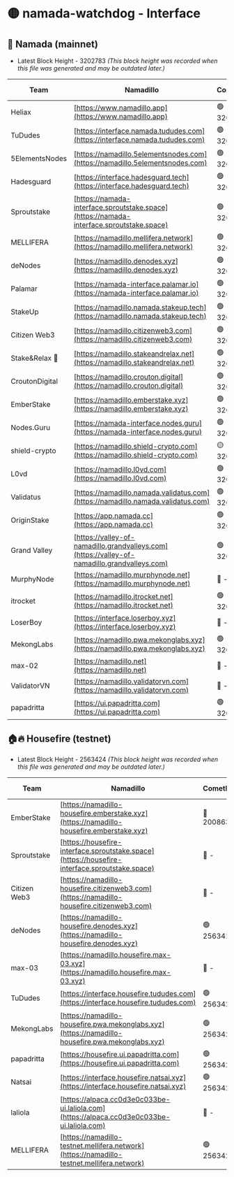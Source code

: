 # 🟡 namada-watchdog - Interface

## 🚀 Namada (mainnet)
- Latest Block Height - 3202783 *(This block height was recorded when this file was generated and may be outdated later.)*

| Team | Namadillo | CometBFT | Indexer | MASP Indexer |
|-|-|-|-|-|
| Heliax | [https://www.namadillo.app](https://www.namadillo.app) | 🟢 3202750 | 🟢 3202750 | 🟢 3202750 |
| TuDudes | [https://interface.namada.tududes.com](https://interface.namada.tududes.com) | 🟢 3202751 | 🟢 3202751 | 🟢 3202751 |
| 5ElementsNodes | [https://namadillo.5elementsnodes.com](https://namadillo.5elementsnodes.com) | 🟢 3202751 | 🟢 3202751 | 🟢 3202751 |
| Hadesguard | [https://interface.hadesguard.tech](https://interface.hadesguard.tech) | 🟢 3202752 | 🟢 3202752 | 🟢 3202752 |
| Sproutstake | [https://namada-interface.sproutstake.space](https://namada-interface.sproutstake.space) | 🟢 3202753 | 🟢 3202752 | 🟢 3202752 |
| MELLIFERA | [https://namadillo.mellifera.network](https://namadillo.mellifera.network) | 🟢 3202759 | 🟢 3202759 | 🟢 3202759 |
| deNodes | [https://namadillo.denodes.xyz](https://namadillo.denodes.xyz) | 🟢 3202760 | 🟢 3202760 | 🟢 3202760 |
| Palamar | [https://namada-interface.palamar.io](https://namada-interface.palamar.io) | 🟢 3202760 | 🟢 3202760 | 🟢 3202761 |
| StakeUp | [https://namadillo.namada.stakeup.tech](https://namadillo.namada.stakeup.tech) | 🟢 3202761 | 🟢 3202761 | 🟢 3202761 |
| Citizen Web3 | [https://namadillo.citizenweb3.com](https://namadillo.citizenweb3.com) | 🟢 3202762 | 🟢 3202762 | 🟢 3202762 |
| Stake&Relax 🦥 | [https://namadillo.stakeandrelax.net](https://namadillo.stakeandrelax.net) | 🟢 3202763 | 🟢 3202763 | 🟢 3202763 |
| CroutonDigital | [https://namadillo.crouton.digital](https://namadillo.crouton.digital) | 🟢 3202764 | 🟢 3202764 | 🟢 3202764 |
| EmberStake | [https://namadillo.emberstake.xyz](https://namadillo.emberstake.xyz) | 🟢 3202764 | 🟢 3202764 | 🟢 3202764 |
| Nodes.Guru | [https://namada-interface.nodes.guru](https://namada-interface.nodes.guru) | 🟢 3202765 | 🟢 3202765 | 🟢 3202765 |
| shield-crypto | [https://namadillo.shield-crypto.com](https://namadillo.shield-crypto.com) | 🟡 3202533 | 🟡 3202514 | 🟡 3202532 |
| L0vd | [https://namadillo.l0vd.com](https://namadillo.l0vd.com) | 🟢 3202767 | 🟢 3202767 | 🟢 3202767 |
| Validatus | [https://namadillo.namada.validatus.com](https://namadillo.namada.validatus.com) | 🟢 3202768 | 🟢 3202768 | 🟢 3202768 |
| OriginStake | [https://app.namada.cc](https://app.namada.cc) | 🟢 3202769 | 🟢 3202769 | 🟢 3202769 |
| Grand Valley | [https://valley-of-namadillo.grandvalleys.com](https://valley-of-namadillo.grandvalleys.com) | 🟢 3202769 | 🟢 3202769 | 🟢 3202770 |
| MurphyNode | [https://namadillo.murphynode.net](https://namadillo.murphynode.net) | 🔴 - | 🔴 - | 🔴 - |
| itrocket | [https://namadillo.itrocket.net](https://namadillo.itrocket.net) | 🟢 3202772 | 🟢 3202772 | 🟢 3202772 |
| LoserBoy | [https://interface.loserboy.xyz](https://interface.loserboy.xyz) | 🔴 - | 🔴 - | 🔴 - |
| MekongLabs | [https://namadillo.pwa.mekonglabs.xyz](https://namadillo.pwa.mekonglabs.xyz) | 🟢 3202778 | 🟢 3202778 | 🟢 3202778 |
| max-02 | [https://namadillo.net](https://namadillo.net) | 🔴 - | 🔴 - | 🔴 - |
| ValidatorVN | [https://namadillo.validatorvn.com](https://namadillo.validatorvn.com) | 🔴 - | 🔴 - | 🔴 - |
| papadritta | [https://ui.papadritta.com](https://ui.papadritta.com) | 🟢 3202783 | 🟢 3202783 | 🟢 3202783 |

## 🏠🔥 Housefire (testnet)
- Latest Block Height - 2563424 *(This block height was recorded when this file was generated and may be outdated later.)*

| Team | Namadillo | CometBFT | Indexer | MASP Indexer |
|-|-|-|-|-|
| EmberStake | [https://namadillo-housefire.emberstake.xyz](https://namadillo-housefire.emberstake.xyz) | 🔴 2008636 | 🔴 - | 🔴 - |
| Sproutstake | [https://housefire-interface.sproutstake.space](https://housefire-interface.sproutstake.space) | 🔴 - | 🔴 - | 🔴 - |
| Citizen Web3 | [https://namadillo-housefire.citizenweb3.com](https://namadillo-housefire.citizenweb3.com) | 🔴 - | 🔴 - | 🔴 - |
| deNodes | [https://namadillo-housefire.denodes.xyz](https://namadillo-housefire.denodes.xyz) | 🟢 2563412 | 🟢 2563412 | 🟢 2563412 |
| max-03 | [https://namadillo.housefire.max-03.xyz](https://namadillo.housefire.max-03.xyz) | 🔴 - | 🔴 - | 🔴 - |
| TuDudes | [https://interface.housefire.tududes.com](https://interface.housefire.tududes.com) | 🟢 2563421 | 🟢 2563420 | 🟢 2563420 |
| MekongLabs | [https://namadillo-housefire.pwa.mekonglabs.xyz](https://namadillo-housefire.pwa.mekonglabs.xyz) | 🟢 2563421 | 🟢 2563421 | 🟢 2563421 |
| papadritta | [https://housefire.ui.papadritta.com](https://housefire.ui.papadritta.com) | 🟢 2563421 | 🟢 2563421 | 🟢 2563421 |
| Natsai | [https://interface.housefire.natsai.xyz](https://interface.housefire.natsai.xyz) | 🟢 2563422 | 🟢 2563422 | 🟢 2563422 |
| laliola | [https://alpaca.cc0d3e0c033be-ui.laliola.com](https://alpaca.cc0d3e0c033be-ui.laliola.com) | 🔴 - | 🔴 - | 🔴 - |
| MELLIFERA | [https://namadillo-testnet.mellifera.network](https://namadillo-testnet.mellifera.network) | 🟢 2563424 | 🟢 2563424 | 🟢 2563424 |

